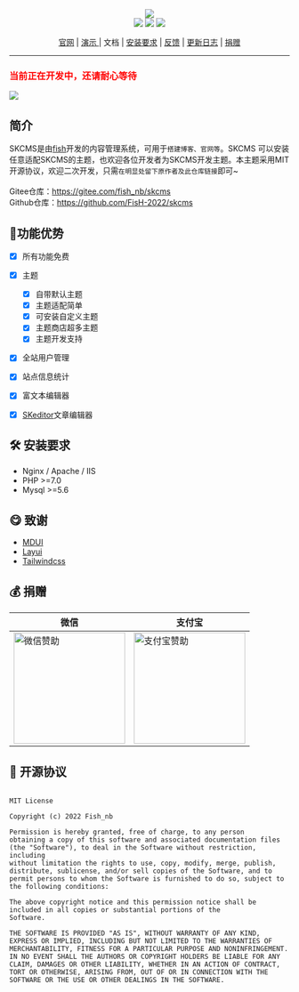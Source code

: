 <div align="center">
<a href="https://cms.xyfish.cn">
<img src="https://github.com/FisH-2022/img/blob/97c2d8159ea5d303043cf43200a90644164bec5f/github/skcms_logo.svg" />
</a>
<br>

<img src="https://img.shields.io/badge/PHP-%3E%3D7.0-orange"/>
<img src="https://img.shields.io/badge/license-MIT-green"/>
<img src="https://img.shields.io/badge/Mysql-%3E%3D5.6-blue"/>

<a href="https://cms.xyfish.cn">官网</a> | 
<a href="#"> 演示 </a>| 
<a>文档</a> | 
<a href="#install">安装要求</a> | 
<a href="https://www.yuque.com/forms/share/22763685-8937-4beb-9683-ad0442f37b2f">反馈</a> | 
<a href="https://www.yuque.com/fishnb/sn8ugg/zkdnnh">更新日志</a> | 
<a href="#zanzhu">捐赠</a><br>

</div>
<hr>

### <a style="color:red">当前正在开发中，还请耐心等待</a>
<img src="https://github.com/FisH-2022/img/blob/main/github/skcms-admin.png" />


##  <a id="index">简介</a>
SKCMS是由<a href="https://github.com/FisH-2022/">fish</a>开发的内容管理系统，可用于<code>搭建博客、官网等</code>。SKCMS
可以安装任意适配SKCMS的主题，也欢迎各位开发者为SKCMS开发主题。本主题采用MIT开源协议，欢迎二次开发，只需<code>在明显处留下原作者及此仓库链接</code>即可~<br><br>
Gitee仓库：https://gitee.com/fish_nb/skcms<br>
Github仓库：https://github.com/FisH-2022/skcms
## 📌<a>功能优势</a>
* [x] 所有功能免费
* [x] 主题
  * [x] 自带默认主题
  * [x] 主题适配简单
  * [x] 可安装自定义主题
  * [x] 主题商店超多主题
  * [x] 主题开发支持
* [x] 全站用户管理
* [x] 站点信息统计
* [x] 富文本编辑器
* [x] <a href="https://github.com/FisH-2022/SKeditor/">SKeditor</a>文章编辑器


## 🛠 <a id="install">安装要求</a>
- Nginx / Apache / IIS
- PHP >=7.0
- Mysql >=5.6

## 😋 <a id="thanks">致谢</a>
- <a href="https://www.mdui.org">MDUI</a>
- <a href="https://layui.gitee.io/">Layui</a>
- <a href="https://tailwindcss.com">Tailwindcss</a>

## 💰 <a id="zanzhu">捐赠</a>
<table class="layui-table">
  <colgroup>
    <col width="200">
    <col width="200">
    <col>
  </colgroup>
  <thead>
    <tr>
      <th>微信</th>
      <th>支付宝</th>
    </tr> 
  </thead>
  <tbody>
    <tr>
      <td>
      <img height="200px" width="200px" src="https://github.com/FisH-2022/img/blob/97c2d8159ea5d303043cf43200a90644164bec5f/github/wxpay.png" alt="微信赞助"/>
      </td>
      <td>
      <img height="200px" width="200px" src="https://github.com/FisH-2022/img/blob/97c2d8159ea5d303043cf43200a90644164bec5f/github/alipay.png" alt="支付宝赞助"/>
      </td>
    </tr>
  </tbody>
</table>

## 📃 开源协议
<code>
MIT License</code>

<code>Copyright (c) 2022 Fish_nb</code>

<code>Permission is hereby granted, free of charge, to any person obtaining a copy
of this software and associated documentation files (the "Software"), to deal
in the Software without restriction, including without limitation the rights
to use, copy, modify, merge, publish, distribute, sublicense, and/or sell
copies of the Software, and to permit persons to whom the Software is
furnished to do so, subject to the following conditions:</code>

<code>The above copyright notice and this permission notice shall be included in all
copies or substantial portions of the Software.</code>

<code>THE SOFTWARE IS PROVIDED "AS IS", WITHOUT WARRANTY OF ANY KIND, EXPRESS OR
IMPLIED, INCLUDING BUT NOT LIMITED TO THE WARRANTIES OF MERCHANTABILITY,
FITNESS FOR A PARTICULAR PURPOSE AND NONINFRINGEMENT. IN NO EVENT SHALL THE
AUTHORS OR COPYRIGHT HOLDERS BE LIABLE FOR ANY CLAIM, DAMAGES OR OTHER
LIABILITY, WHETHER IN AN ACTION OF CONTRACT, TORT OR OTHERWISE, ARISING FROM,
OUT OF OR IN CONNECTION WITH THE SOFTWARE OR THE USE OR OTHER DEALINGS IN THE
SOFTWARE.
</code>
